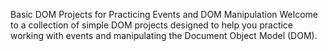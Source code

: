 Basic DOM Projects for Practicing Events and DOM Manipulation
Welcome to a collection of simple DOM projects designed to help you practice working with events and manipulating the Document Object Model (DOM). 
